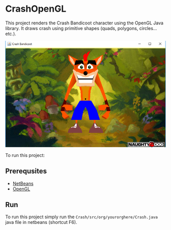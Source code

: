 # CrashOpenGL
This project renders the Crash Bandicoot character using the OpenGL Java library.
It draws crash using primitive shapes (quads, polygons, circles... etc.).

![Run preview](https://github.com/ANFALATAWI/CrashOpenGL/blob/master/Sample_run.PNG)

To run this project:
## Prerequsites
* [NetBeans](https://www.oracle.com/technetwork/java/javase/downloads/jdk-netbeans-jsp-3413139-esa.html)
* [OpenGL](http://plugins.netbeans.org/plugin/3260/netbeans-opengl-pack)

## Run
To run this project simply run the `Crash/src/org/yourorghere/Crash.java` java file in netbeans (shortcut F6).
